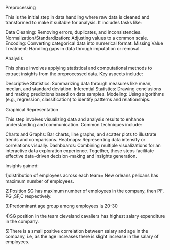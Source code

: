 Preprocessing

This is the initial step in data handling where raw data is cleaned and transformed to make it suitable for analysis. It includes tasks like:

Data Cleaning: Removing errors, duplicates, and inconsistencies.
Normalization/Standardization: Adjusting values to a common scale.
Encoding: Converting categorical data into numerical format.
Missing Value Treatment: Handling gaps in data through imputation or removal.


Analysis

This phase involves applying statistical and computational methods to extract insights from the preprocessed data. Key aspects include:

Descriptive Statistics: Summarizing data through measures like mean, median, and standard deviation.
Inferential Statistics: Drawing conclusions and making predictions based on data samples.
Modeling: Using algorithms (e.g., regression, classification) to identify patterns and relationships.


Graphical Representation

This step involves visualizing data and analysis results to enhance understanding and communication. Common techniques include:

Charts and Graphs: Bar charts, line graphs, and scatter plots to illustrate trends and comparisons.
Heatmaps: Representing data intensity or correlations visually.
Dashboards: Combining multiple visualizations for an interactive data exploration experience.
Together, these steps facilitate effective data-driven decision-making and insights generation.


Insights gained:

1)distribution of employees across each team= New orleans pelicans has maximum number of employees.

2)Position SG has maximum number of employees in the company, then PF, PG ,SF,C respectively.

3)Predominant age group among employees is 20-30

4)SG position in the team cleveland cavaliers has highest salary expenditure in the company.

5)There is a small positive correlation between salary and age in the company, i.e, as the age increases there is slight increase in the salary of employees.

